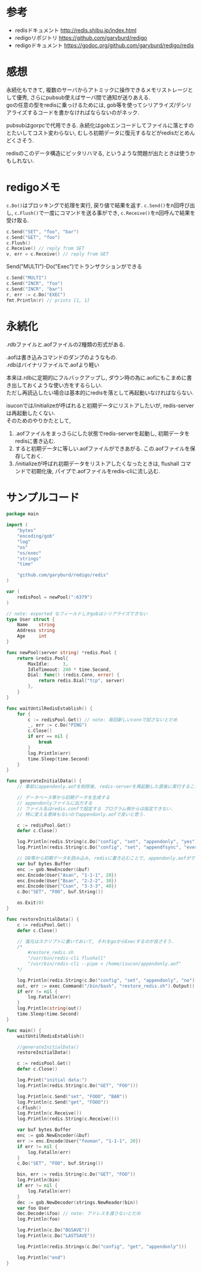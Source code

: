 # 参考
- redisドキュメント http://redis.shibu.jp/index.html
- redigoリポジトリ https://github.com/garyburd/redigo
- redigoドキュメント https://godoc.org/github.com/garyburd/redigo/redis

# 感想
永続化もできて, 複数のサーバからアトミックに操作できるメモリストレージとして優秀, さらにpubsub使えばサーバ間で通知が送りあえる.  
goの任意の型をredisに乗っけるためには, gob等を使ってシリアライズ/デシリアライズするコードを書かなければならないのがネック.

pubsubはgorpcで代用できる.
永続化はgobエンコードしてファイルに落とすのとたいしてコスト変わらない, むしろ初期データに復元するなどがredisだとめんどくさそう.

redisのこのデータ構造にピッタリハマる, というような問題が出たときは使うかもしれない.

# redigoメモ

`c.Do()`はブロッキングで処理を実行, 戻り値で結果を返す.
`c.Send()`をn回呼び出し, `c.Flush()`で一度にコマンドを送る事ができ, `c.Receive()`をn回呼んで結果を受け取る.

```go
c.Send("SET", "foo", "bar")
c.Send("GET", "foo")
c.Flush()
c.Receive() // reply from SET
v, err = c.Receive() // reply from GET
```

Send("MULTI")-Do("Exec")でトランザクションができる
```go
c.Send("MULTI")
c.Send("INCR", "foo")
c.Send("INCR", "bar")
r, err := c.Do("EXEC")
fmt.Println(r) // prints [1, 1]
```

# 永続化
.rdbファイルと.aofファイルの2種類の形式がある.

.aofは書き込みコマンドのダンプのようなもの.  
.rdbはバイナリファイルで.aofより軽い

本来は.rdbに定期的にフルバックアップし, ダウン時の為に.aofにもこまめに書き出しておくような使い方をするらしい.  
ただし再読込したい場合は基本的にredisを落として再起動いなければならない.

isuconでは/initializeが呼ばれると初期データにリストアしたいが, redis-serverは再起動したくない.  
そのためのやりかたとして,  
1. .aofファイルをまっさらにした状態でredis-serverを起動し, 初期データをredisに書き込む.  
2. すると初期データに等しい.aofファイルができあがる. この.aofファイルを保存しておく.  
3. /initializeが呼ばれ初期データをリストアしたくなったときは, flushall コマンドで初期化後, パイプで.aofファイルをredis-cliに流し込む.


# サンプルコード
```go
package main

import (
	"bytes"
	"encoding/gob"
	"log"
	"os"
	"os/exec"
	"strings"
	"time"

	"github.com/garyburd/redigo/redis"
)

var (
	redisPool = newPool(":6379")
)

// note: exported なフィールドしかgobはシリアライズできない
type User struct {
	Name    string
	Address string
	Age     int
}

func newPool(server string) *redis.Pool {
	return &redis.Pool{
		MaxIdle:     3,
		IdleTimeout: 240 * time.Second,
		Dial: func() (redis.Conn, error) {
			return redis.Dial("tcp", server)
		},
	}
}

func waitUntilRedisEstablish() {
	for {
		c := redisPool.Get() // note: 毎回新しいconnで試さないとだめ
		_, err := c.Do("PING")
		c.Close()
		if err == nil {
			break
		}
		log.Println(err)
		time.Sleep(time.Second)
	}
}

func generateInitialData() {
	// 事前にappendonly.aofを削除後, redis-serverを再起動した直後に実行すること

	// データベース等から初期データを生成する
	// appendonlyファイルに出力する
	// ファイル名はredis.confで設定する プログラム側からは指定できない.
	// 特に変える意味もないのでappendonly.aofで良いと思う.

	c := redisPool.Get()
	defer c.Close()

	log.Println(redis.String(c.Do("config", "set", "appendonly", "yes")))
	log.Println(redis.String(c.Do("config", "set", "appendfsync", "everysec")))

	// DB等から初期データを読み込み, redisに書き込むことで, appendonly.aofができあがる.
	var buf bytes.Buffer
	enc := gob.NewEncoder(&buf)
	enc.Encode(User{"Asan", "1-1-1", 20})
	enc.Encode(User{"Bsan", "2-2-2", 30})
	enc.Encode(User{"Csan", "3-3-3", 40})
	c.Do("SET", "FOO", buf.String())

	os.Exit(0)
}

func restoreInitialData() {
	c := redisPool.Get()
	defer c.Close()

	// 復元はスクリプトに書いておいて, それをgoからExecするのが良さそう.
	/*
		#restore_redis.sh
		"/usr/bin/redis-cli flushall"
		"/usr/bin/redis-cli --pipe < /home/isucon/appendonly.aof"
	*/

	log.Println(redis.String(c.Do("config", "set", "appendonly", "no")))
	out, err := exec.Command("/bin/bash", "restore_redis.sh").Output()
	if err != nil {
		log.Fatalln(err)
	}
	log.Println(string(out))
	time.Sleep(time.Second)
}

func main() {
	waitUntilRedisEstablish()

	//generateInitialData()
	restoreInitialData()

	c := redisPool.Get()
	defer c.Close()

	log.Print("initial data:")
	log.Println(redis.String(c.Do("GET", "FOO")))

	log.Println(c.Send("set", "FOOO", "BAR"))
	log.Println(c.Send("get", "FOOO"))
	c.Flush()
	log.Println(c.Receive())
	log.Println(redis.String(c.Receive()))

	var buf bytes.Buffer
	enc := gob.NewEncoder(&buf)
	err := enc.Encode(User{"fooman", "1-1-1", 20})
	if err != nil {
		log.Fatalln(err)
	}
	c.Do("SET", "FOO", buf.String())

	bin, err := redis.String(c.Do("GET", "FOO"))
	log.Println(bin)
	if err != nil {
		log.Fatalln(err)
	}
	dec := gob.NewDecoder(strings.NewReader(bin))
	var foo User
	dec.Decode(&foo) // note: アドレスを渡さないとだめ
	log.Println(foo)

	log.Println(c.Do("BGSAVE"))
	log.Println(c.Do("LASTSAVE"))

	log.Println(redis.Strings(c.Do("config", "get", "appendonly")))

	log.Println("end")
}
```
